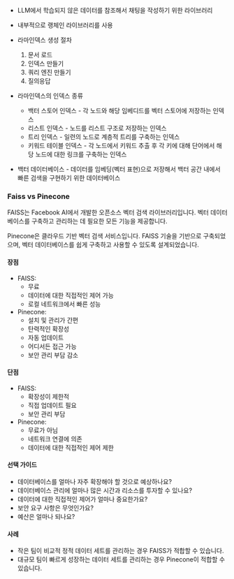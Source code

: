 - LLM에서 학습되지 않은 데이터를 참조해서 채팅을 작성하기 위한 라이브러리
- 내부적으로 랭체인 라이브러리를 사용

- 라마인덱스 생성 절차

  1. 문서 로드
  2. 인덱스 만들기
  3. 쿼리 엔진 만들기
  4. 질의응답

- 라마인덱스의 인덱스 종류

  - 백터 스토어 인덱스 - 각 노드와 해당 임베디드를 벡터 스토어에 저장하는 인덱스
  - 리스트 인덱스 - 노드를 리스트 구조로 저장하는 인덱스
  - 트리 인덱스 - 일련의 노드로 계층적 트리를 구축하는 인덱스
  - 키워드 테이블 인덱스 - 각 노드에서 키워드 추출 후 각 키에 대해 단어에서 해당 노드에 대한 링크를 구축하는 인덱스

- 백터 데이터베이스 - 데이터를 임베딩(벡터 표현)으로 저장해서 백터 공간 내에서 빠른 검색을 구현하기 위한 데이터베이스

### Faiss vs Pinecone

FAISS는 Facebook AI에서 개발한 오픈소스 벡터 검색 라이브러리입니다. 벡터 데이터베이스를 구축하고 관리하는 데 필요한 모든 기능을 제공합니다.

Pinecone은 클라우드 기반 벡터 검색 서비스입니다. FAISS 기술을 기반으로 구축되었으며, 벡터 데이터베이스를 쉽게 구축하고 사용할 수 있도록 설계되었습니다.

#### 장점

- FAISS:
  - 무료
  - 데이터에 대한 직접적인 제어 가능
  - 로컬 네트워크에서 빠른 성능
- Pinecone:
  - 설치 및 관리가 간편
  - 탄력적인 확장성
  - 자동 업데이트
  - 어디서든 접근 가능
  - 보안 관리 부담 감소

#### 단점

- FAISS:
  - 확장성이 제한적
  - 직접 업데이트 필요
  - 보안 관리 부담
- Pinecone:
  - 무료가 아님
  - 네트워크 연결에 의존
  - 데이터에 대한 직접적인 제어 제한

#### 선택 가이드

- 데이터베이스를 얼마나 자주 확장해야 할 것으로 예상하나요?
- 데이터베이스 관리에 얼마나 많은 시간과 리소스를 투자할 수 있나요?
- 데이터에 대한 직접적인 제어가 얼마나 중요한가요?
- 보안 요구 사항은 무엇인가요?
- 예산은 얼마나 되나요?

#### 사례

- 작은 팀이 비교적 정적 데이터 세트를 관리하는 경우 FAISS가 적합할 수 있습니다.
- 대규모 팀이 빠르게 성장하는 데이터 세트를 관리하는 경우 Pinecone이 적합할 수 있습니다.
